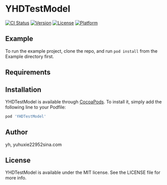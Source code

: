 # YHDTestModel

[![CI Status](https://img.shields.io/travis/yh/YHDTestModel.svg?style=flat)](https://travis-ci.org/yh/YHDTestModel)
[![Version](https://img.shields.io/cocoapods/v/YHDTestModel.svg?style=flat)](https://cocoapods.org/pods/YHDTestModel)
[![License](https://img.shields.io/cocoapods/l/YHDTestModel.svg?style=flat)](https://cocoapods.org/pods/YHDTestModel)
[![Platform](https://img.shields.io/cocoapods/p/YHDTestModel.svg?style=flat)](https://cocoapods.org/pods/YHDTestModel)

## Example

To run the example project, clone the repo, and run `pod install` from the Example directory first.

## Requirements

## Installation

YHDTestModel is available through [CocoaPods](https://cocoapods.org). To install
it, simply add the following line to your Podfile:

```ruby
pod 'YHDTestModel'
```

## Author

yh, yuhuxie22952sina.com

## License

YHDTestModel is available under the MIT license. See the LICENSE file for more info.
